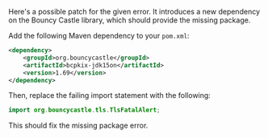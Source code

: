 Here's a possible patch for the given error. It introduces a new dependency on the Bouncy Castle library, which should provide the missing package.

Add the following Maven dependency to your `pom.xml`:
```xml
<dependency>
    <groupId>org.bouncycastle</groupId>
    <artifactId>bcpkix-jdk15on</artifactId>
    <version>1.69</version>
</dependency>
```
Then, replace the failing import statement with the following:
```java
import org.bouncycastle.tls.TlsFatalAlert;
```
This should fix the missing package error.